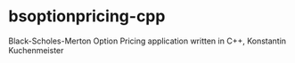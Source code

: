 # bsoptionpricing-cpp
Black-Scholes-Merton Option Pricing application written in C++, Konstantin Kuchenmeister
